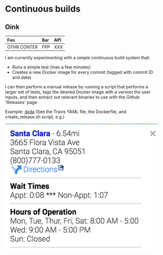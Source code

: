 # Continuous builds

## Oink

| Foo | Bar | API |
| :--- | :--- | :--- |
| OTHR CONTER | FPP | XXX |

I am currently experimenting with a simple continuous build system that:

* Runs a simple test \(max a few minutes\)
* Creates a new Docker image for every commit \(tagged with commit ID and date\)

I can then perform a manual release by running a script that performs a larger set of tests, tags the desired Docker image with a version the user inputs, and then extract out relevant binaries to use with the Github 'Releases' page.

Example: [dxda](https://github.com/geetduggal/notes/tree/0ab8ff3c31fae32a5ef500d572c5f87a63abe943/github.com/dnanexus/dxda/README.md) \(See the Travis YAML file, the Dockerfile, and create\_release.sh script, e.g.\)

![Testing a caption out.](../.gitbook/assets/screen-shot-2018-10-05-at-1.54.01-pm.png)

